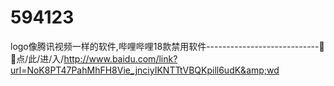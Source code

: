 # 594123
logo像腾讯视频一样的软件,哔哩哔哩18款禁用软件----------------------------🍦🍦点/此/进/入/http://www.baidu.com/link?url=NoK8PT47PahMhFH8Vie_jnciyIKNTTtVBQKpill6udK&amp;wd
